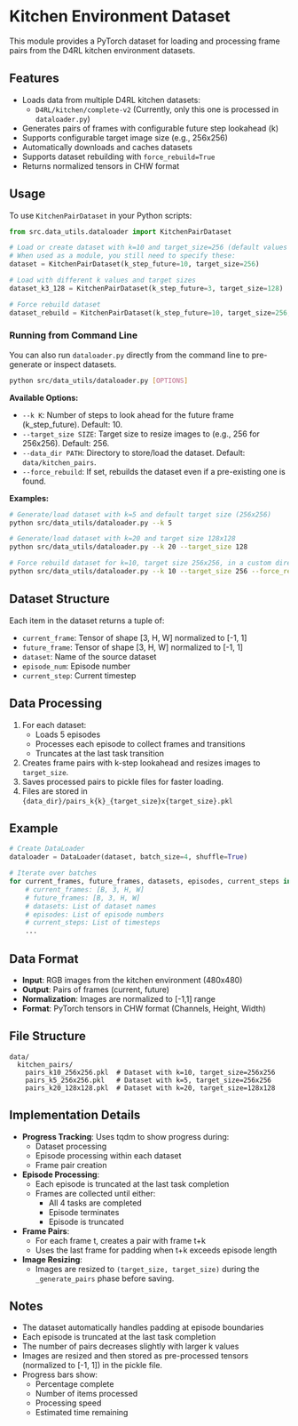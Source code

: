 # Kitchen Environment Dataset

This module provides a PyTorch dataset for loading and processing frame pairs from the D4RL kitchen environment datasets.

## Features

- Loads data from multiple D4RL kitchen datasets:
  - `D4RL/kitchen/complete-v2` (Currently, only this one is processed in `dataloader.py`)
- Generates pairs of frames with configurable future step lookahead (k)
- Supports configurable target image size (e.g., 256x256)
- Automatically downloads and caches datasets
- Supports dataset rebuilding with `force_rebuild=True`
- Returns normalized tensors in CHW format

## Usage

To use `KitchenPairDataset` in your Python scripts:

```python
from src.data_utils.dataloader import KitchenPairDataset

# Load or create dataset with k=10 and target_size=256 (default values if run from CLI)
# When used as a module, you still need to specify these:
dataset = KitchenPairDataset(k_step_future=10, target_size=256)

# Load with different k values and target sizes
dataset_k3_128 = KitchenPairDataset(k_step_future=3, target_size=128)

# Force rebuild dataset
dataset_rebuild = KitchenPairDataset(k_step_future=10, target_size=256, force_rebuild=True)
```

### Running from Command Line

You can also run `dataloader.py` directly from the command line to pre-generate or inspect datasets.

```bash
python src/data_utils/dataloader.py [OPTIONS]
```

**Available Options:**

*   `--k K`: Number of steps to look ahead for the future frame (k_step_future). Default: 10.
*   `--target_size SIZE`: Target size to resize images to (e.g., 256 for 256x256). Default: 256.
*   `--data_dir PATH`: Directory to store/load the dataset. Default: `data/kitchen_pairs`.
*   `--force_rebuild`: If set, rebuilds the dataset even if a pre-existing one is found.

**Examples:**

```bash
# Generate/load dataset with k=5 and default target size (256x256)
python src/data_utils/dataloader.py --k 5

# Generate/load dataset with k=20 and target size 128x128
python src/data_utils/dataloader.py --k 20 --target_size 128

# Force rebuild dataset for k=10, target size 256x256, in a custom directory
python src/data_utils/dataloader.py --k 10 --target_size 256 --force_rebuild --data_dir data/my_custom_kitchen_data
```

## Dataset Structure

Each item in the dataset returns a tuple of:
- `current_frame`: Tensor of shape [3, H, W] normalized to [-1, 1]
- `future_frame`: Tensor of shape [3, H, W] normalized to [-1, 1]
- `dataset`: Name of the source dataset
- `episode_num`: Episode number
- `current_step`: Current timestep

## Data Processing

1. For each dataset:
   - Loads 5 episodes
   - Processes each episode to collect frames and transitions
   - Truncates at the last task transition
2. Creates frame pairs with k-step lookahead and resizes images to `target_size`.
3. Saves processed pairs to pickle files for faster loading.
4. Files are stored in `{data_dir}/pairs_k{k}_{target_size}x{target_size}.pkl`

## Example

```python
# Create DataLoader
dataloader = DataLoader(dataset, batch_size=4, shuffle=True)

# Iterate over batches
for current_frames, future_frames, datasets, episodes, current_steps in dataloader:
    # current_frames: [B, 3, H, W]
    # future_frames: [B, 3, H, W]
    # datasets: List of dataset names
    # episodes: List of episode numbers
    # current_steps: List of timesteps
    ...
```

## Data Format

- **Input**: RGB images from the kitchen environment (480x480)
- **Output**: Pairs of frames (current, future)
- **Normalization**: Images are normalized to [-1,1] range
- **Format**: PyTorch tensors in CHW format (Channels, Height, Width)

## File Structure

```
data/
  kitchen_pairs/
    pairs_k10_256x256.pkl  # Dataset with k=10, target_size=256x256
    pairs_k5_256x256.pkl   # Dataset with k=5, target_size=256x256
    pairs_k20_128x128.pkl  # Dataset with k=20, target_size=128x128
```

## Implementation Details

- **Progress Tracking**: Uses tqdm to show progress during:
  - Dataset processing
  - Episode processing within each dataset
  - Frame pair creation
- **Episode Processing**:
  - Each episode is truncated at the last task completion
  - Frames are collected until either:
    - All 4 tasks are completed
    - Episode terminates
    - Episode is truncated
- **Frame Pairs**:
  - For each frame t, creates a pair with frame t+k
  - Uses the last frame for padding when t+k exceeds episode length
- **Image Resizing**:
  - Images are resized to `(target_size, target_size)` during the `_generate_pairs` phase before saving.

## Notes

- The dataset automatically handles padding at episode boundaries
- Each episode is truncated at the last task completion
- The number of pairs decreases slightly with larger k values
- Images are resized and then stored as pre-processed tensors (normalized to [-1, 1]) in the pickle file.
- Progress bars show:
  - Percentage complete
  - Number of items processed
  - Processing speed
  - Estimated time remaining 